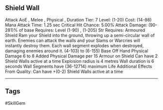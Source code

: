 ## Shield Wall
Attack
AoE , Melee , Physical , Duration
Tier: 7
Level: (1-20)
Cost: (14-98) Mana
Attack Time: 1.25 sec
Critical Hit Chance: 5.00%
Attack Damage: (90-281)% of base
Requires: Level (1-90) , (1-205) Str
Requires: Armoured Shield
Ram your Shield into the ground, throwing up a semi-circular wall of earth. Enemies can attack the walls and your Slams or Warcries will instantly destroy them. Each wall segment explodes when destroyed, damaging enemies around it.
(4-103) to (6-155) Base Off Hand Physical Damage
6 to 8 Added Physical Damage per 15 Armour on Shield
Can have 2 Shield Walls active at a time
Explosion radius is 4 metres
Wall duration is 6 seconds
Wall Segments have (36-12714) maximum Life
Additional Effects From Quality:
Can have +(0-2) Shield Walls active at a time

---
## Tags
#SkillGem
